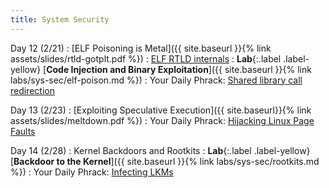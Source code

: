 ```yaml
---
title: System Security
---
```



Day 12 (2/21)
: [ELF Poisoning is Metal]({{ site.baseurl }}{% link assets/slides/rtld-gotplt.pdf %})
  : [ELF RTLD internals](https://johntortugo.wordpress.com/2012/08/27/understanding-linux-elf-rtld-internals/)
: **Lab**{:.label .label-yellow} [**Code Injection and Binary Exploitation**]({{ site.baseurl }}{% link labs/sys-sec/elf-poison.md %})
: Your Daily Phrack: [Shared library call redirection](http://phrack.org/issues/56/7.html)

Day 13 (2/23)
: [Exploiting Speculative Execution]({{ site.baseurl}}{% link assets/slides/meltdown.pdf %})
: Your Daily Phrack: [Hijacking Linux Page Faults](http://phrack.org/issues/61/7.html#article)

Day 14 (2/28)
: Kernel Backdoors and Rootkits
: **Lab**{:.label .label-yellow} [**Backdoor to the Kernel**]({{ site.baseurl }}{% link labs/sys-sec/rootkits.md %})
: Your Daily Phrack: [Infecting LKMs](http://phrack.org/issues/61/10.html)

<!---
Day 15 (3/2)
Dropped Drive Attacks 
(optional lab)

Day 16 (3/7)
Symmetric Key Encryption
(required lab)

Day 17 (3/9)
Password Cracking 
(optional lab)
-->
